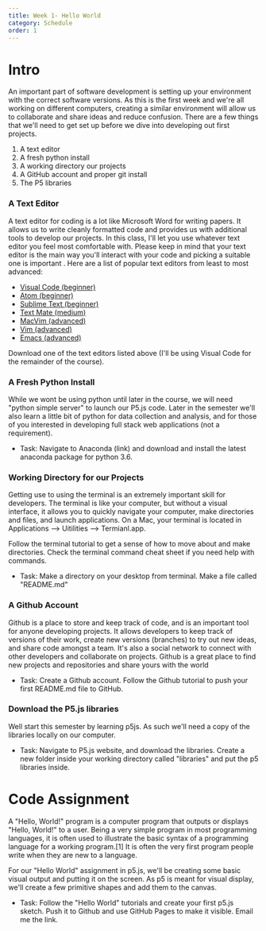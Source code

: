 ```yaml
---
title: Week 1- Hello World
category: Schedule
order: 1
---
```


# Intro
An important part of software development is setting up your environment with the correct software versions. As this is the first week and we're all working on different computers, creating a  similar environment will allow us to collaborate and share ideas and reduce confusion. There are a few things that we'll need to get set up before we dive into developing out first projects.

1. A text editor
2. A fresh python install 
3. A working directory our projects
4. A GitHub account and proper git install
5. The P5 libraries


### A Text Editor
A text editor for coding is a lot like Microsoft Word for writing papers. It allows us to write cleanly formatted code and provides us with additional tools to develop our projects. In this class, I'll let you use whatever text editor you feel most comfortable with. Please keep in mind that your text editor is the main way you'll interact with your code and picking a suitable one is important . Here are a list of popular text editors from least to most advanced:

* [Visual Code (beginner)](https://code.visualstudio.com/)
* [Atom (beginner)](https://atom.io/)
* [Sublime Text (beginner)](https://www.sublimetext.com/)
* [Text Mate (medium)](https://macromates.com/)
* [MacVim (advanced)](http://macvim-dev.github.io/macvim/)
* [Vim (advanced)](http://www.vim.org/)
* [Emacs (advanced)](https://www.gnu.org/software/emacs/)

Download one of the text editors listed above (I'll be using Visual Code for the remainder of the course).

### A Fresh Python Install
While we wont be using python until later in the course, we will need "python simple server" to launch our P5.js code. Later in the semester we'll also learn a little bit of python for data collection and analysis, and for those of you interested in developing full stack web applications (not a requirement). 
  
  * Task: Navigate to Anaconda (link) and download and install the latest anaconda package for python 3.6.

### Working Directory for our Projects
Getting use to using the terminal is an extremely important skill for developers. The terminal is  like your computer, but without a visual interface, it allows you to quickly navigate your computer, make directories and files, and launch applications. On a Mac, your terminal is located in Applications --> Uitilities --> Termianl.app.

Follow the terminal tutorial to get a sense of how to move about and make directories. Check the terminal command cheat sheet if you need help with commands.
  
   * Task: Make a directory on your desktop from terminal. Make a file called "README.md"

### A Github Account
Github is a place to store and keep track of code, and is an important tool for anyone developing projects. It allows developers to keep track of versions of their work, create new versions (branches) to try out new ideas, and share code amongst a team. It's also a social network to connect with other developers and collaborate on projects. Github is a great place to find new projects and repositories and share yours with the world
  
  * Task: Create a Github account. Follow the Github tutorial to push your first README.md file to GitHub.

### Download the P5.js libraries
Well start this semester by learning p5js. As such we'll need a copy of the libraries locally on our computer. 
  
  * Task: Navigate to P5.js website, and download the libraries. Create a new folder inside your working directory called "libraries" and put the p5 libraries inside.



# Code Assignment
A "Hello, World!" program is a computer program that outputs or displays "Hello, World!" to a user. Being a very simple program in most programming languages, it is often used to illustrate the basic syntax of a programming language for a working program.[1] It is often the very first program people write when they are new to a language.

For our "Hello World" assignment in p5.js, we'll be creating some basic visual output and putting it on the screen. As p5 is meant for  visual display, we'll create a few primitive shapes and add them to the canvas. 

  * Task: Follow the "Hello World" tutorials and create your first p5.js sketch. Push it to Github and use GitHub Pages to make it visible. Email me the link.

